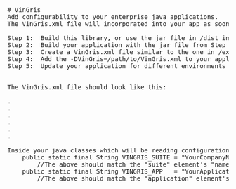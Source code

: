 <pre>

# VinGris
Add configurability to your enterprise java applications.
The VinGris.xml file will incorporated into your app as soon as it is updated, no need to restart your app.

Step 1:  Build this library, or use the jar file in /dist in your classpath.
Step 2:  Build your application with the jar file from Step 1 in the distribution.
Step 3:  Create a VinGris.xml file similar to the one in /example
Step 4:  Add the -DVinGris=/path/to/VinGris.xml to your application server java command
Step 5:  Update your application for different environments (dev/staging/prod) through the config file, not the code.  Relax more.


The VinGris.xml file should look like this:

.  <?xml version='1.0' encoding='utf-8'?>
.  <suite name="YourCompanyName">
.	  <application name="YourApplicationName">
.		  <property name="config.test"  value="VinGris Configuration"/>		
.	  </application>
.  </suite>

Inside your java classes which will be reading configurations (one pattern is to have a ConfigurationReader that responds to requests):
	public static final String VINGRIS_SUITE = "YourCompanyName";      
	    //The above should match the "suite" element's "name" attribute in VinGris.xml
	public static final String VINGRIS_APP   = "YourApplicationName";
	    //The above should match the "application" element's "name" attribute in VinGris.xml
</pre>
